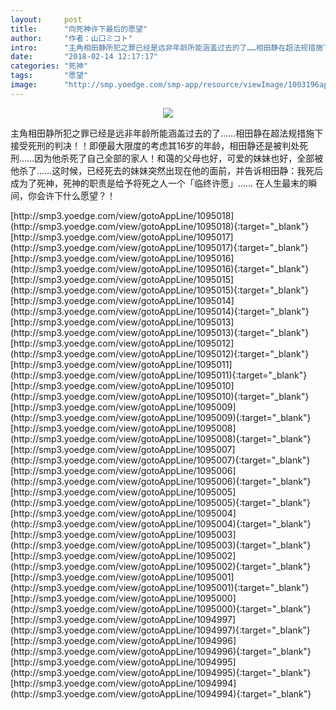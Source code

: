 ```yaml
---
layout:     post
title:      "向死神许下最后的愿望"
author:     "作者：山口ミコト"
intro:      "主角相田静所犯之罪已经是远非年龄所能涵盖过去的了……相田静在超法规措施下接受死刑的判决！！即便最大限度的考虑其16岁的年龄，相田静还是被判处死刑……因为他杀死了自己全部的家人！和蔼的父母也好，可爱的妹妹也好，全部被他杀了……这时候，已经死去的妹妹突然出现在他的面前，并告诉相田静：我死后成为了死神，死神的职责是给予将死之人一个「临终许愿」…… 在人生最末的瞬间，你会许下什么愿望？！"
date:       "2018-02-14 12:17:17"
categories: "死神"
tags:       "愿望"
image:      "http://smp.yoedge.com/smp-app/resource/viewImage/1003196appline.png"
---
```

<div style="text-align: center">
<p><img src="http://smp.yoedge.com/smp-app/resource/viewImage/1003196appline.png"/></p>
</div>
<p class="post-meta">
<span>主角相田静所犯之罪已经是远非年龄所能涵盖过去的了……相田静在超法规措施下接受死刑的判决！！即便最大限度的考虑其16岁的年龄，相田静还是被判处死刑……因为他杀死了自己全部的家人！和蔼的父母也好，可爱的妹妹也好，全部被他杀了……这时候，已经死去的妹妹突然出现在他的面前，并告诉相田静：我死后成为了死神，死神的职责是给予将死之人一个「临终许愿」…… 在人生最末的瞬间，你会许下什么愿望？！</span>
</p>
[http://smp3.yoedge.com/view/gotoAppLine/1095018](http://smp3.yoedge.com/view/gotoAppLine/1095018){:target="_blank"}
[http://smp3.yoedge.com/view/gotoAppLine/1095017](http://smp3.yoedge.com/view/gotoAppLine/1095017){:target="_blank"}
[http://smp3.yoedge.com/view/gotoAppLine/1095016](http://smp3.yoedge.com/view/gotoAppLine/1095016){:target="_blank"}
[http://smp3.yoedge.com/view/gotoAppLine/1095015](http://smp3.yoedge.com/view/gotoAppLine/1095015){:target="_blank"}
[http://smp3.yoedge.com/view/gotoAppLine/1095014](http://smp3.yoedge.com/view/gotoAppLine/1095014){:target="_blank"}
[http://smp3.yoedge.com/view/gotoAppLine/1095013](http://smp3.yoedge.com/view/gotoAppLine/1095013){:target="_blank"}
[http://smp3.yoedge.com/view/gotoAppLine/1095012](http://smp3.yoedge.com/view/gotoAppLine/1095012){:target="_blank"}
[http://smp3.yoedge.com/view/gotoAppLine/1095011](http://smp3.yoedge.com/view/gotoAppLine/1095011){:target="_blank"}
[http://smp3.yoedge.com/view/gotoAppLine/1095010](http://smp3.yoedge.com/view/gotoAppLine/1095010){:target="_blank"}
[http://smp3.yoedge.com/view/gotoAppLine/1095009](http://smp3.yoedge.com/view/gotoAppLine/1095009){:target="_blank"}
[http://smp3.yoedge.com/view/gotoAppLine/1095008](http://smp3.yoedge.com/view/gotoAppLine/1095008){:target="_blank"}
[http://smp3.yoedge.com/view/gotoAppLine/1095007](http://smp3.yoedge.com/view/gotoAppLine/1095007){:target="_blank"}
[http://smp3.yoedge.com/view/gotoAppLine/1095006](http://smp3.yoedge.com/view/gotoAppLine/1095006){:target="_blank"}
[http://smp3.yoedge.com/view/gotoAppLine/1095005](http://smp3.yoedge.com/view/gotoAppLine/1095005){:target="_blank"}
[http://smp3.yoedge.com/view/gotoAppLine/1095004](http://smp3.yoedge.com/view/gotoAppLine/1095004){:target="_blank"}
[http://smp3.yoedge.com/view/gotoAppLine/1095003](http://smp3.yoedge.com/view/gotoAppLine/1095003){:target="_blank"}
[http://smp3.yoedge.com/view/gotoAppLine/1095002](http://smp3.yoedge.com/view/gotoAppLine/1095002){:target="_blank"}
[http://smp3.yoedge.com/view/gotoAppLine/1095001](http://smp3.yoedge.com/view/gotoAppLine/1095001){:target="_blank"}
[http://smp3.yoedge.com/view/gotoAppLine/1095000](http://smp3.yoedge.com/view/gotoAppLine/1095000){:target="_blank"}
[http://smp3.yoedge.com/view/gotoAppLine/1094997](http://smp3.yoedge.com/view/gotoAppLine/1094997){:target="_blank"}
[http://smp3.yoedge.com/view/gotoAppLine/1094996](http://smp3.yoedge.com/view/gotoAppLine/1094996){:target="_blank"}
[http://smp3.yoedge.com/view/gotoAppLine/1094995](http://smp3.yoedge.com/view/gotoAppLine/1094995){:target="_blank"}
[http://smp3.yoedge.com/view/gotoAppLine/1094994](http://smp3.yoedge.com/view/gotoAppLine/1094994){:target="_blank"}


